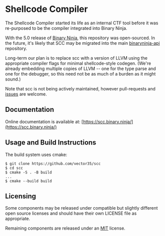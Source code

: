 # Shellcode Compiler

The Shellcode Compiler started its life as an internal CTF tool before it was re-purposed to be the compiler integrated into Binary Ninja.

With the 5.0 release of [Binary Ninja](https://binary.ninja/), this repository was open-sourced. In the future, it's likely that SCC may be migrated into the main [binaryninja-api](https://github.com/Vector35/binaryninja-api/) repository.

Long-term our plan is to replace scc with a version of LLVM using the appropriate compiler flags for minimal shellcode-style codegen. (We're already embedding multiple copies of LLVM -- one for the type parse and one for the debugger, so this need not be as much of a burden as it might sound.)

Note that scc is not being actively maintained, however pull-requests and [issues](https://github.com/Vector35/binaryninja-api/issues?q=is%3Aissue%20state%3Aopen%20label%3A%22Component%3A%20SCC%22) are welcome.

## Documentation

Online documentation is available at: [https://scc.binary.ninja/](https://scc.binary.ninja/)

## Usage and Build Instructions

The build system uses cmake:

```
$ git clone https://github.com/vector35/scc
$ cd scc
$ cmake -S . -B build
...
$ cmake --build build
```

## Licensing

Some components may be released under compatible but slightly different open source licenses and should have their own LICENSE file as appropriate.

Remaining components are released under an [MIT](https://github.com/Vector35/scc/blob/dev/LICENSE.txt) license.

